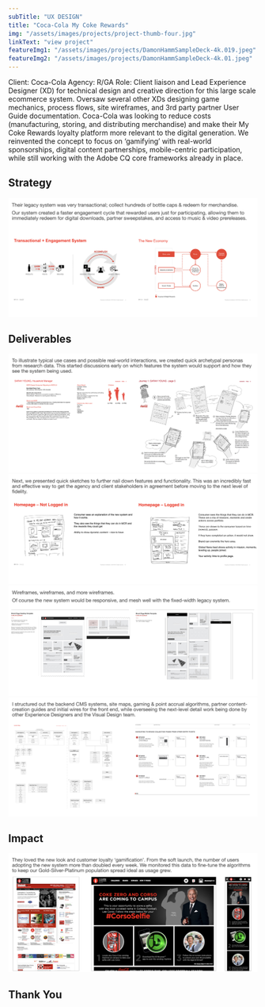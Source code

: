 ```yaml
---
subTitle: "UX DESIGN" 
title: "Coca-Cola My Coke Rewards"
img: "/assets/images/projects/project-thumb-four.jpg"
linkText: "view project"
featureImg1: "/assets/images/projects/DamonHammSampleDeck-4k.019.jpeg"
featureImg2: "/assets/images/projects/DamonHammSampleDeck-4k.01.jpeg"
---
```

Client: Coca-Cola Agency: R/GA Role: Client liaison and Lead Experience Designer (XD) for technical design and creative direction for this large scale ecommerce system. Oversaw several other XDs designing game mechanics, process flows, site wireframes, and 3rd party partner User Guide documentation.
Coca-Cola was looking to reduce costs (manufacturing, storing, and distributing merchandise) and make their My Coke Rewards loyalty platform more relevant to the digital generation. 
We reinvented the concept to focus on ‘gamifying’ with real-world sponsorships, digital content partnerships, mobile-centric participation, while still working with the Adobe CQ core frameworks already in place. 

## Strategy ##
![strategy slide image](../../assets/images/projects/DamonHammSampleDeck-4k.019.jpeg)
## Deliverables ##
![deliverables slide image 1](../../assets/images/projects/DamonHammSampleDeck-4k.021.jpeg)
![deliverables slide image 2](../../assets/images/projects/DamonHammSampleDeck-4k.022.jpeg)
![deliverables slide image 3](../../assets/images/projects/DamonHammSampleDeck-4k.023.jpeg)
![deliverables slide image 4](../../assets/images/projects/DamonHammSampleDeck-4k.024.jpeg)
## Impact ##
![impact slide image](../../assets/images/projects/DamonHammSampleDeck-4k.025.jpeg)
## Thank You ##